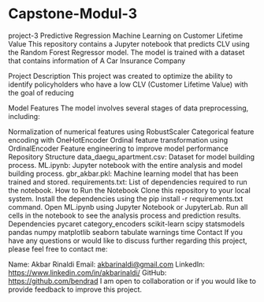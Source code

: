 # Capstone-Modul-3
project-3
Predictive Regression Machine Learning on Customer Lifetime Value
This repository contains a Jupyter notebook that predicts CLV using the Random Forest Regressor model. The model is trained with a dataset that contains information of A Car Insurance Company

Project Description
This project was created to optimize the ability to identify policyholders who have a low CLV (Customer Lifetime Value) with the goal of reducing

Model Features
The model involves several stages of data preprocessing, including:

Normalization of numerical features using RobustScaler
Categorical feature encoding with OneHotEncoder
Ordinal feature transformation using OrdinalEncoder
Feature engineering to improve model performance
Repository Structure
data_daegu_apartment.csv: Dataset for model building process.
ML.ipynb: Jupyter notebook with the entire analysis and model building process.
gbr_akbar.pkl: Machine learning model that has been trained and stored.
requirements.txt: List of dependencies required to run the notebook.
How to Run the Notebook
Clone this repository to your local system.
Install the dependencies using the pip install -r requirements.txt command.
Open ML.ipynb using Jupyter Notebook or JupyterLab.
Run all cells in the notebook to see the analysis process and prediction results.
Dependencies
pycaret
category_encoders
scikit-learn
scipy
statsmodels
pandas
numpy
matplotlib
seaborn
tabulate
warnings
time
Contact
If you have any questions or would like to discuss further regarding this project, please feel free to contact me:

Name: Akbar Rinaldi
Email: akbarinaldi@gmail.com
LinkedIn: https://www.linkedin.com/in/akbarinaldi/
GitHub: https://github.com/bendrad
I am open to collaboration or if you would like to provide feedback to improve this project.


